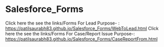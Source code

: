 # Salesforce_Forms
Click here the see the links/Forms For Lead Purpose- : https://patilsaurabh83.github.io/Salesforce_Forms/WebToLead.html
Click here the see the links/Forms For Case/Report Issue Purpose-: https://patilsaurabh83.github.io/Salesforce_Forms/CaseReportFrom.html
